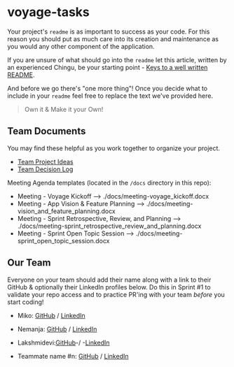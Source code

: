 # voyage-tasks

Your project's `readme` is as important to success as your code. For
this reason you should put as much care into its creation and maintenance
as you would any other component of the application.

If you are unsure of what should go into the `readme` let this article,
written by an experienced Chingu, be your starting point -
[Keys to a well written README](https://tinyurl.com/yk3wubft).

And before we go there's "one more thing"! Once you decide what to include
in your `readme` feel free to replace the text we've provided here.

> Own it & Make it your Own!

## Team Documents

You may find these helpful as you work together to organize your project.

- [Team Project Ideas](./docs/team_project_ideas.md)
- [Team Decision Log](./docs/team_decision_log.md)

Meeting Agenda templates (located in the `/docs` directory in this repo):

- Meeting - Voyage Kickoff --> ./docs/meeting-voyage_kickoff.docx
- Meeting - App Vision & Feature Planning --> ./docs/meeting-vision_and_feature_planning.docx
- Meeting - Sprint Retrospective, Review, and Planning --> ./docs/meeting-sprint_retrospective_review_and_planning.docx
- Meeting - Sprint Open Topic Session --> ./docs/meeting-sprint_open_topic_session.docx

## Our Team

Everyone on your team should add their name along with a link to their GitHub
& optionally their LinkedIn profiles below. Do this in Sprint #1 to validate
your repo access and to practice PR'ing with your team _before_ you start
coding!

- Miko: [GitHub](https://github.com/jamienorthman) / [LinkedIn](https://linkedin.com/in/miko-ann-jeffries)
- Nemanja: [GitHub](https://github.com/nemanjagradic) / [LinkedIn](https://www.linkedin.com/in/nemanja-gradic-33230b1bb/)
- Lakshmidevi:[GitHub](https://github.com/devi-lakshmi)-/ -[LinkedIn](www.linkedin.com/in/lakshmidevikanala)

- Teammate name #n: [GitHub](https://github.com/ghaccountname) / [LinkedIn](https://linkedin.com/in/liaccountname)
